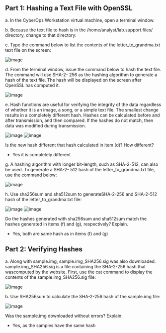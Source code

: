## Part 1: Hashing a Text File with OpenSSL
a. In the CyberOps Workstation virtual machine, open a terminal window.
 
b. Because the text file to hash is in the /home/analyst/lab.support.files/ directory, change to that directory:

c. Type the command below to list the contents of the letter_to_grandma.txt text file on the screen:

![image](https://github.com/Akhilkj123/CyberOps/assets/65653010/8bd95db5-1e45-42b9-870f-6f03a3eec68a)

d. From the terminal window, issue the command below to hash the text file. The command will use SHA-2-
256 as the hashing algorithm to generate a hash of the text file. The hash will be displayed on the screen
after OpenSSL has computed it.

![image](https://github.com/Akhilkj123/CyberOps/assets/65653010/5439ca21-512f-42bf-af5a-168f99c596b5)

e. Hash functions are useful for verifying the integrity of the data regardless of whether it is an image, a
song, or a simple text file. The smallest change results in a completely different hash. Hashes can be
calculated before and after transmission, and then compared. If the hashes do not match, then data was
modified during transmission.

![image](https://github.com/Akhilkj123/CyberOps/assets/65653010/ba93fa84-6b5d-4aca-a498-5e65156d4965)
![image](https://github.com/Akhilkj123/CyberOps/assets/65653010/06a90178-7de3-4c9d-8fc8-435845abd8d4)

Is the new hash different that hash calculated in item (d)? How different?
- Yes it is completely different

g. A hashing algorithm with longer bit-length, such as SHA-2-512, can also be used. To generate a SHA-2-
512 hash of the letter_to_grandma.txt file, use the command below:

![image](https://github.com/Akhilkj123/CyberOps/assets/65653010/605fc765-821c-473e-8136-5825df96f35d)

h. Use sha256sum and sha512sum to generateSHA-2-256 and SHA-2-512 hash of the
letter_to_grandma.txt file:

![image](https://github.com/Akhilkj123/CyberOps/assets/65653010/fe4b760b-2676-4e35-8fd2-0cbee916fca7)
![image](https://github.com/Akhilkj123/CyberOps/assets/65653010/ef19cb3c-cfb3-4002-bd82-10bc5c3381e9)

Do the hashes generated with sha256sum and sha512sum match the hashes generated in items (f) and
(g), respectively? Explain.
- Yes, both are same hash as in items (f) and (g)

## Part 2: Verifying Hashes
a. Along with sample.img, sample.img_SHA256.sig was also downloaded. sample.img_SHA256.sig is a file
containing the SHA-2-256 hash that wascomputed by the website. First, use the cat command to display
the contents of the sample.img_SHA256.sig file:

![image](https://github.com/Akhilkj123/CyberOps/assets/65653010/ea4e9cd3-f591-496d-8b48-ea67bdb0d074)

b. Use SHA256sum to calculate the SHA-2-256 hash of the sample.img file:

![image](https://github.com/Akhilkj123/CyberOps/assets/65653010/c9f24ae4-d6b3-4c6d-a226-8651c20a6cb1)

Was the sample.img downloaded without errors? Explain.
- Yes, as the samples have the same hash
